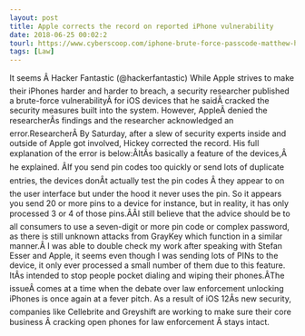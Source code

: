 ```yaml
---
layout: post
title: Apple corrects the record on reported iPhone vulnerability
date: 2018-06-25 00:02:2
tourl: https://www.cyberscoop.com/iphone-brute-force-passcode-matthew-hickey/?category_news=technology
tags: [Law]
---
```

It seems Â Hacker Fantastic (@hackerfantastic) While Apple strives to make their iPhones harder and harder to breach, a security researcher published a brute-force vulnerabilityÂ for iOS devices that he saidÂ cracked the security measures built into the system. However, AppleÂ denied the researcherÂs findings and the researcher acknowledged an error.ResearcherÂ By Saturday, after a slew of security experts inside and outside of Apple got involved, Hickey corrected the record. His full explanation of the error is below:ÂItÂs basically a feature of the devices,Â he explained. ÂIf you send pin codes too quickly or send lots of duplicate entries, the devices donÂt actually test the pin codes Â they appear to on the user interface but under the hood it never uses the pin. So it appears you send 20 or more pins to a device for instance, but in reality, it has only processed 3 or 4 of those pins.ÂÂI still believe that the advice should be to all consumers to use a seven-digit or more pin code or complex password, as there is still unknown attacks from GrayKey which function in a similar manner.Â I was able to double check my work after speaking with Stefan Esser and Apple, it seems even though I was sending lots of PINs to the device, it only ever processed a small number of them due to this feature. ItÂs intended to stop people pocket dialing and wiping their phones.ÂThe issueÂ comes at a time when the debate over law enforcement unlocking iPhones is once again at a fever pitch. As a result of iOS 12Âs new security, companies like Cellebrite and Greyshift are working to make sure their core business Â cracking open phones for law enforcement Â stays intact.